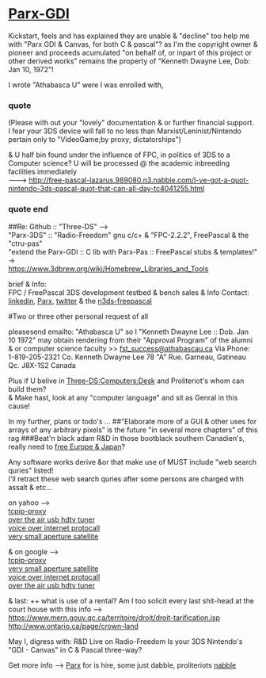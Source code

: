 # [Parx-GDI](http://flying-dutchmen.github.io/3DS-Sails) 

Kickstart, feels and has explained they are unable & "decline" too help me with "Parx GDI & Canvas, for both C & pascal"? as I'm the copyright owner & pioneer and proceeds acumulated "on behalf of, or inpart of this project or other derived works" remains the property of "Kenneth Dwayne Lee, Dob: Jan 10, 1972"!  

I wrote "Athabasca U" were I was enrolled with,
### quote
(Please with out your "lovely" documentation & or further financial support. I fear your 3DS device will fall to no less than Marxist/Leninist/Nintendo pertain only to "VideoGame;by proxy; dictatorships")

& U half bin found under the influence of FPC, in politics of 3DS to a Computer science? U will be processed @ the academic inbreeding facilities immediately  
--->  http://free-pascal-lazarus.989080.n3.nabble.com/I-ve-got-a-quot-nintendo-3ds-pascal-quot-that-can-all-day-tc4041255.html
### quote end

##Re: Github :: "Three-DS" -->   
"Parx-3DS" :: "Radio-Freedom" gnu c/c+ & "FPC-2.2.2", FreePascal & the "ctru-pas"   
"extend the Parx-GDI :: C lib with Parx-Pas :: FreePascal stubs & templates!" ->  
https://www.3dbrew.org/wiki/Homebrew_Libraries_and_Tools

brief & Info:  
FPC / FreePascal 3DS development testbed & bench sales & Info Contact: 
[linkedin](https://ca.linkedin.com/in/kennyd-lee-b6bb92b4), [Parx](https://www.facebook.com/Parx-1735214770048259), [twitter](https://twitter.com/Kenny_D_Lee) & the [n3ds-freepascal](https://www.facebook.com/n3ds-freepascal-1596037147331761)  

#Two or three other personal request of all
  
pleasesend emailto: "Athabasca U" so I "Kenneth Dwayne Lee :: Dob. Jan 10 1972" may obtain rendering from their "Approval Program" of the alumni & or computer science faculty  >>  fst_success@athabascau.ca
Via Phone: 1-819-205-2321
Co. Kenneth Dwayne Lee
78 "A" Rue. Garneau, Gatineau Qc. J8X-1S2 Canada
  
Plus if U belive in [Three-DS:Computers:Desk](https://www.3dbrew.org/wiki/Fundraiser) and Proliteriot's whom can build them?  
& Make hast, look at any "computer language" and sit as Genral in this cause!  

In my further, plans or todo's ... 
##"Elaborate more of a GUI & other uses for arrays of any arbitrary pixels" is the future "in several more chapters" of this rag
###Beat'n black adam R&D in 
those bootblack southern Canadien's, really need to [free Europe & Japan](https://en.wikipedia.org/wiki/Revolution_for_DS)? 

Any software works derive &or that make use of MUST include "web search quries" listed!  
I'll retract these web search quries after some persons are charged with assalt & etc...

on yahoo -->  
[tcpip-proxy](https://ca.search.yahoo.com/search;_ylt=A0LEV2NMYKhUEg0AvuzrFAx.;_ylc=X1MDMjExNDcyMTAwMwRfcgMyBGZyA3lmcC10LTcxNQRncHJpZANtSW9qNGMwcVJyeUtVWUNyOEtWbEpBBG5fcnNsdAMwBG5fc3VnZwMxBG9yaWdpbgNjYS5zZWFyY2gueWFob28uY29tBHBvcwMwBHBxc3RyAwRwcXN0cmwDBHFzdHJsAzExBHF1ZXJ5A3RjcGlwIHByb3h5BHRfc3RtcAMxNDIwMzIwODcy?p=tcpip+proxy&fr2=sb-top-ca.search&fr=yfp-t-715&fp=1)  
[over the air usb hdtv tuner](https://ca.search.yahoo.com/search;_ylt=AwrBTvtnYKhU25AAigjrFAx.;_ylc=X1MDMjExNDcyMTAwMwRfcgMyBGZyA3lmcC10LTcxNQRncHJpZANXRHNfNWRrZVE2R2F6eEVpNk9TMjFBBG5fcnNsdAMwBG5fc3VnZwMxBG9yaWdpbgNjYS5zZWFyY2gueWFob28uY29tBHBvcwMwBHBxc3RyAwRwcXN0cmwDBHFzdHJsAzE0BHF1ZXJ5A3VzYiBoZHR2IHR1bmVyBHRfc3RtcAMxNDIwMzIwODk3?p=usb+hdtv+tuner&fr2=sb-top-ca.search&fr=yfp-t-715&fp=1)  
[voice over internet protocall](https://ca.search.yahoo.com/search;_ylt=AgF5dN_zXFHktO3MQZqz9mIt17V_?p=voip&toggle=1&cop=mss&ei=UTF-8&fr=yfp-t-715&fp=1)  
[very small aperture satellite](https://ca.search.yahoo.com/search;_ylt=AgF5dN_zXFHktO3MQZqz9mIt17V_?p=vsat&toggle=1&cop=mss&ei=UTF-8&fr=yfp-t-715&fp=1)  
  
& on google -->  
[tcpip-proxy](https://www.google.ca/search?q=proxy+software&hl=fr-CA&gbv=2&oq=&gs_l=)  
[very small aperture satellite](https://www.google.ca/search?q=vsat&hl=fr-CA&gbv=2&oq=&gs_l=)  
[voice over internet protocall](https://www.google.ca/search?hl=fr-CA&source=hp&q=voip+&gbv=2&oq=voip+&gs_l=heirloom-hp.3..0l6j0i10l2j0l2.16312.18000.0.22141.5.5.0.0.0.0.94.407.5.5.0.msedr...0...1ac.1.34.heirloom-hp..0.5.407.2e6r0DUgINU)  
[over the air usb hdtv tuner](https://www.google.ca/search?q=usb+hdtv+tuners&hl=fr-CA&gbv=2&oq=&gs_l=)  

& last: ++ what is use of a rental? Am I too solicit every last shit-head at the court house with this info -->    
https://www.mern.gouv.qc.ca/territoire/droit/droit-tarification.jsp  
http://www.ontario.ca/page/crown-land   

May I,  digress with: R&D Live on Radio-Freedom
Is your 3DS Nintendo's "GDI - Canvas" in C & Pascal three-way? 

Get more info --> [Parx](https://www.facebook.com/Parx-1735214770048259) for is hire, some just dabble, proliteriots  [nabble](http://free-pascal-lazarus.989080.n3.nabble.com/Three-DS-Parx-GDI-it-s-big-enuff-for-a-quot-shoebox-quot-fits-more-in-quot-cupboard-quot-tc4047731.html)
